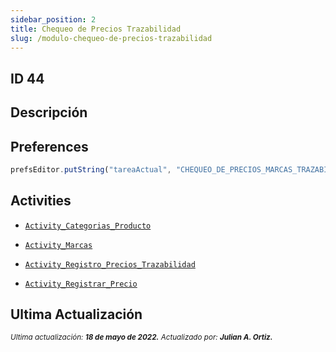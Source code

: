 ```yaml
---
sidebar_position: 2
title: Chequeo de Precios Trazabilidad
slug: /modulo-chequeo-de-precios-trazabilidad
---
```


## ID 44

## Descripción

## Preferences

```js
prefsEditor.putString("tareaActual", "CHEQUEO_DE_PRECIOS_MARCAS_TRAZABILIDAD")
```

## Activities

- [```Activity_Categorias_Producto```](../activities/Activity_Categorias_Producto.md)

- [```Activity_Marcas```](../activities/Activity_Marcas.md)

- [```Activity_Registro_Precios_Trazabilidad```](../activities/Activity_Registro_Precios_Trazabilidad.md)

- [```Activity_Registrar_Precio```](../activities/Activity_Registrar_Precio.md)  

## Ultima Actualización

<div class="ultima-actualizacion">
  <small>
    <i>
      Ultima actualización:
      <b> 18 de mayo de 2022.</b>
    </i>
  </small>

  <small>
    <i>
      Actualizado por:
      <b> Julian A. Ortiz.</b>
    </i>
  </small>
</div>
